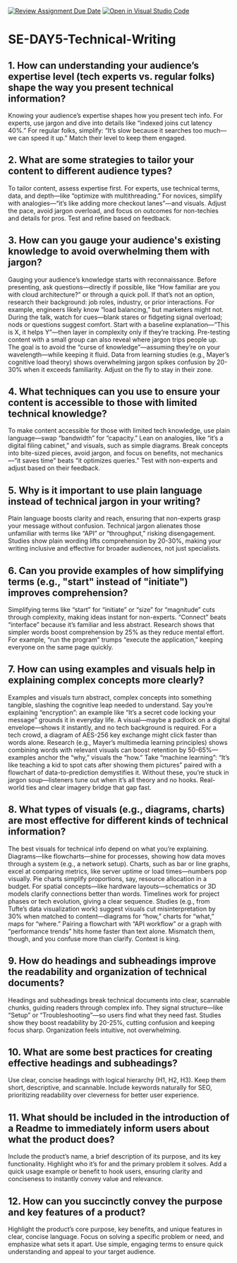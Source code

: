 [![Review Assignment Due Date](https://classroom.github.com/assets/deadline-readme-button-22041afd0340ce965d47ae6ef1cefeee28c7c493a6346c4f15d667ab976d596c.svg)](https://classroom.github.com/a/zsAR-pyY)
[![Open in Visual Studio Code](https://classroom.github.com/assets/open-in-vscode-2e0aaae1b6195c2367325f4f02e2d04e9abb55f0b24a779b69b11b9e10269abc.svg)](https://classroom.github.com/online_ide?assignment_repo_id=18484815&assignment_repo_type=AssignmentRepo)
# SE-DAY5-Technical-Writing
## 1. How can understanding your audience’s expertise level (tech experts vs. regular folks) shape the way you present technical information?
Knowing your audience’s expertise shapes how you present tech info. For experts, use jargon and dive into details like “indexed joins cut latency 40%.” For regular folks, simplify: “It’s slow because it searches too much—we can speed it up.” Match their level to keep them engaged.

## 2. What are some strategies to tailor your content to different audience types?
To tailor content, assess expertise first. For experts, use technical terms, data, and depth—like “optimize with multithreading.” For novices, simplify with analogies—“it’s like adding more checkout lanes”—and visuals. Adjust the pace, avoid jargon overload, and focus on outcomes for non-techies and details for pros. Test and refine based on feedback.

## 3. How can you gauge your audience's existing knowledge to avoid overwhelming them with jargon?
Gauging your audience’s knowledge starts with reconnaissance. Before presenting, ask questions—directly if possible, like “How familiar are you with cloud architecture?” or through a quick poll. If that’s not an option, research their background: job roles, industry, or prior interactions. For example, engineers likely know “load balancing,” but marketers might not. During the talk, watch for cues—blank stares or fidgeting signal overload; nods or questions suggest comfort. Start with a baseline explanation—“This is X, it helps Y”—then layer in complexity only if they’re tracking. Pre-testing content with a small group can also reveal where jargon trips people up. The goal is to avoid the “curse of knowledge”—assuming they’re on your wavelength—while keeping it fluid. Data from learning studies (e.g., Mayer’s cognitive load theory) shows overwhelming jargon spikes confusion by 20-30% when it exceeds familiarity. Adjust on the fly to stay in their zone.

## 4. What techniques can you use to ensure your content is accessible to those with limited technical knowledge?
To make content accessible for those with limited tech knowledge, use plain language—swap “bandwidth” for “capacity.” Lean on analogies, like “it’s a digital filing cabinet,” and visuals, such as simple diagrams. Break concepts into bite-sized pieces, avoid jargon, and focus on benefits, not mechanics—“it saves time” beats “it optimizes queries.” Test with non-experts and adjust based on their feedback.

## 5. Why is it important to use plain language instead of technical jargon in your writing?
Plain language boosts clarity and reach, ensuring that non-experts grasp your message without confusion. Technical jargon alienates those unfamiliar with terms like “API” or “throughput,” risking disengagement. Studies show plain wording lifts comprehension by 20-30%, making your writing inclusive and effective for broader audiences, not just specialists.

## 6. Can you provide examples of how simplifying terms (e.g., "start" instead of "initiate") improves comprehension?
Simplifying terms like “start” for “initiate” or “size” for “magnitude” cuts through complexity, making ideas instant for non-experts. “Connect” beats “interface” because it’s familiar and less abstract. Research shows that simpler words boost comprehension by 25% as they reduce mental effort. For example, “run the program” trumps “execute the application,” keeping everyone on the same page quickly.

## 7. How can using examples and visuals help in explaining complex concepts more clearly?
Examples and visuals turn abstract, complex concepts into something tangible, slashing the cognitive leap needed to understand. Say you’re explaining “encryption”: an example like “It’s a secret code locking your message” grounds it in everyday life. A visual—maybe a padlock on a digital envelope—shows it instantly, and no tech background is required. For a tech crowd, a diagram of AES-256 key exchange might click faster than words alone. Research (e.g., Mayer’s multimedia learning principles) shows combining words with relevant visuals can boost retention by 50-65%—examples anchor the “why,” visuals the “how.” Take “machine learning”: “It’s like teaching a kid to spot cats after showing them pictures” paired with a flowchart of data-to-prediction demystifies it. Without these, you’re stuck in jargon soup—listeners tune out when it’s all theory and no hooks. Real-world ties and clear imagery bridge that gap fast.

## 8. What types of visuals (e.g., diagrams, charts) are most effective for different kinds of technical information?
The best visuals for technical info depend on what you’re explaining. Diagrams—like flowcharts—shine for processes, showing how data moves through a system (e.g., a network setup). Charts, such as bar or line graphs, excel at comparing metrics, like server uptime or load times—numbers pop visually. Pie charts simplify proportions, say, resource allocation in a budget. For spatial concepts—like hardware layouts—schematics or 3D models clarify connections better than words. Timelines work for project phases or tech evolution, giving a clear sequence. Studies (e.g., from Tufte’s data visualization work) suggest visuals cut misinterpretation by 30% when matched to content—diagrams for “how,” charts for “what,” maps for “where.” Pairing a flowchart with “API workflow” or a graph with “performance trends” hits home faster than text alone. Mismatch them, though, and you confuse more than clarify. Context is king.

## 9. How do headings and subheadings improve the readability and organization of technical documents?
Headings and subheadings break technical documents into clear, scannable chunks, guiding readers through complex info. They signal structure—like “Setup” or “Troubleshooting”—so users find what they need fast. Studies show they boost readability by 20-25%, cutting confusion and keeping focus sharp. Organization feels intuitive, not overwhelming.

## 10. What are some best practices for creating effective headings and subheadings?
Use clear, concise headings with logical hierarchy (H1, H2, H3). Keep them short, descriptive, and scannable. Include keywords naturally for SEO, prioritizing readability over cleverness for better user experience.

## 11. What should be included in the introduction of a Readme to immediately inform users about what the product does?
Include the product’s name, a brief description of its purpose, and its key functionality. Highlight who it’s for and the primary problem it solves. Add a quick usage example or benefit to hook users, ensuring clarity and conciseness to instantly convey value and relevance.


## 12. How can you succinctly convey the purpose and key features of a product?
Highlight the product’s core purpose, key benefits, and unique features in clear, concise language. Focus on solving a specific problem or need, and emphasize what sets it apart. Use simple, engaging terms to ensure quick understanding and appeal to your target audience. 
